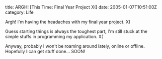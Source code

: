 title: ARGH! [This Time: Final Year Project X(]
date: 2005-01-07T10:51:00Z
category: Life

Argh! I'm having the headaches with my final year project. X(

Guess starting things is always the toughest part, I'm still stuck at the simple stuffs in programming my application. X(

Anyway, probably I won't be roaming around lately, online or offline. Hopefully I can get stuff done… SOON!
